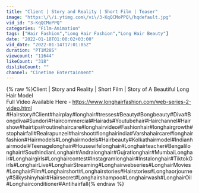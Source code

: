 ```yaml
---
title: "Client | Story and Reality | Short Film | Teaser"
image: "https:\/\/i.ytimg.com\/vi\/3-KqQCMoPPQ\/hqdefault.jpg"
vid_id: "3-KqQCMoPPQ"
categories: "Film-Animation"
tags: ["Hair Fashion","Long Hair Fashion","Long Hair Beauty"]
date: "2022-01-18T01:00:02+03:00"
vid_date: "2022-01-14T17:01:05Z"
duration: "PT1M28S"
viewcount: "11644"
likeCount: "318"
dislikeCount: ""
channel: "Cinetime Entertainment"
---
```

{% raw %}Client | Story and Reality | Short Film | Story of A Beautiful Long Hair Model<br />Full Video Available Here - <a rel="nofollow" target="blank" href="https://www.longhairfashion.com/web-series-2-video.html">https://www.longhairfashion.com/web-series-2-video.html</a><br />#Hairstory#Client#hairplay#longhair#tresses#Beauty#Bongbeauty#Diva#Bongdiva#Sundori#Haircommercial#Hairads#Youtubehair#Hairchannel#Hairshow#hairtips#routinehaircare#longhairvideo#Fashionhair#longhairgrowth#stophairfall#Realrapunzel#hairshoot#longhairindia#Varshahaircare#longhairfashion#Hairmodels#Longhairmodels#Hairbeauty#Kolkathairmodel#Indianhairmodel#Teenagelonghair#Housewifelonghair#Longhairteacher#Bengalilonghair#SouthindianLonghair#Andralonghair#Gujratlonghair#MumbaiLonghair#Longhairgirls#Longhaircontest#Instagramlonghair#Instalonghair#TiktokGirls#LonghairLive#LonghairStreaming#Longhairwebseries#LonghairMovies#LonghairFilm#Longhairshort#Longhairstories#Hairstories#Longhaorjourney#Silkyshinyhair#Hairsecret#Longhairshampoo#Longhairwash#LonghairOil#Longhairconditioner#Antihairfall{% endraw %}
